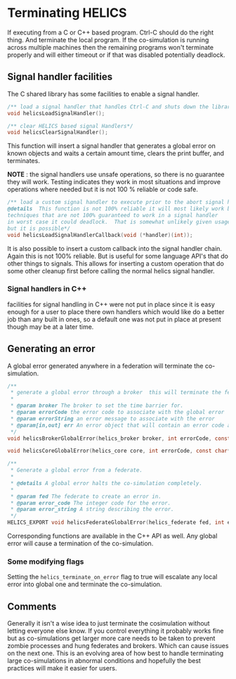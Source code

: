 # Terminating HELICS

If executing from a C or C++ based program. Ctrl-C should do the right thing. And terminate the local program. If the co-simulation is running across multiple machines then the remaining programs won't terminate properly and will either timeout or if that was disabled potentially deadlock.

## Signal handler facilities

The C shared library has some facilities to enable a signal handler.

```c
/** load a signal handler that handles Ctrl-C and shuts down the library*/
void helicsLoadSignalHandler();

/** clear HELICS based signal Handlers*/
void helicsClearSignalHandler();

```

This function will insert a signal handler that generates a global error on known objects and waits a certain amount time, clears the print buffer, and terminates.

**NOTE** : the signal handlers use unsafe operations, so there is no guarantee they will work. Testing indicates they work in most situations and improve operations where needed but it is not 100 % reliable or code safe.

```c
/** load a custom signal handler to execute prior to the abort signal handler
@details  This function is not 100% reliable it will most likely work but uses some functions and
techniques that are not 100% guaranteed to work in a signal handler
in worst case it could deadlock.  That is somewhat unlikely given usage patterns
but it is possible*/
void helicsLoadSignalHandlerCallback(void (*handler)(int));

```

It is also possible to insert a custom callback into the signal handler chain. Again this is not 100% reliable. But is useful for some language API's that do other things to signals. This allows for inserting a custom operation that do some other cleanup first before calling the normal helics signal handler.

### Signal handlers in C++

facilities for signal handling in C++ were not put in place since it is easy enough for a user to place there own handlers which would like do a better job than any built in ones, so a default one was not put in place at present though may be at a later time.

## Generating an error

A global error generated anywhere in a federation will terminate the co-simulation.

```c
/**
 * generate a global error through a broker  this will terminate the federation
 *
 * @param broker The broker to set the time barrier for.
 * @param errorCode the error code to associate with the global error
 * @param errorString an error message to associate with the error
 * @param[in,out] err An error object that will contain an error code and string if any error occurred during the execution of the function.
 */
void helicsBrokerGlobalError(helics_broker broker, int errorCode, const char *errorString, helics_error* err);

void helicsCoreGlobalError(helics_core core, int errorCode, const char* errorString, helics_error* err);

/**
 * Generate a global error from a federate.
 *
 * @details A global error halts the co-simulation completely.
 *
 * @param fed The federate to create an error in.
 * @param error_code The integer code for the error.
 * @param error_string A string describing the error.
 */
HELICS_EXPORT void helicsFederateGlobalError(helics_federate fed, int error_code, const char* error_string);

```

Corresponding functions are available in the C++ API as well. Any global error will cause a termination of the co-simulation.

### Some modifying flags

Setting the `helics_terminate_on_error` flag to true will escalate any local error into global one and terminate the co-simulation.

## Comments

Generally it isn't a wise idea to just terminate the cosimulation without letting everyone else know. If you control everything it probably works fine but as co-simulations get larger more care needs to be taken to prevent zombie processes and hung federates and brokers. Which can cause issues on the next one. This is an evolving area of how best to handle terminating large co-simulations in abnormal conditions and hopefully the best practices will make it easier for users.
